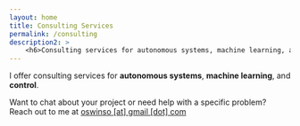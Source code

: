 ```yaml
---
layout: home
title: Consulting Services
permalink: /consulting
description2: >
    <h6>Consulting services for autonomous systems, machine learning, and control</h6>
---
```


I offer consulting services for **autonomous systems**, **machine learning**, and **control**.

Want to chat about your project or need help with a specific problem? Reach out to me at 
<a style="pointer-events: none; cursor: default;" href="">oswinso [at] gmail [dot] com</a>  
